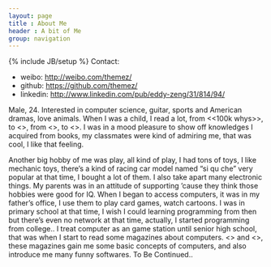 ```yaml
---
layout: page
title : About Me
header : A bit of Me
group: navigation
---
```

{% include JB/setup %}
Contact:
* weibo: http://weibo.com/themez/
* github: https://github.com/themez/
* linkedin: http://www.linkedin.com/pub/eddy-zeng/31/814/94/

Male, 24. Interested in computer science, guitar, sports and American dramas, love animals.
When I was a child, I read a lot, from <<100k whys>>, to <<The encyclopedia for children>>, from <<The king of fairy tale>>, to <<Reader>>. I was in a mood pleasure to show off knowledges I acquired from books, my classmates were kind of admiring me, that was cool, I like that feeling.

Another big hobby of me was play, all kind of play, I had tons of toys, I like mechanic toys, there’s a kind of racing car model named “si qu che” very popular at that time, I bought a lot of them. I also take apart many electronic things. My parents was in an attitude of supporting ’cause they think those hobbies were good for IQ. 
When I began to access computers, it was in my father’s office, I use them to play card games, watch cartoons. I was in primary school at that time, I wish I could learning programming from then but there’s even no network at that time, actually, I started programming from college..
I treat computer as an game station until senior high school, that was when I start to read some magazines about computers. <<popular softwares>> and <<computer for middle school students>>, these magazines gain me some basic concepts of computers, and also introduce me many funny softwares.
To Be Continued..